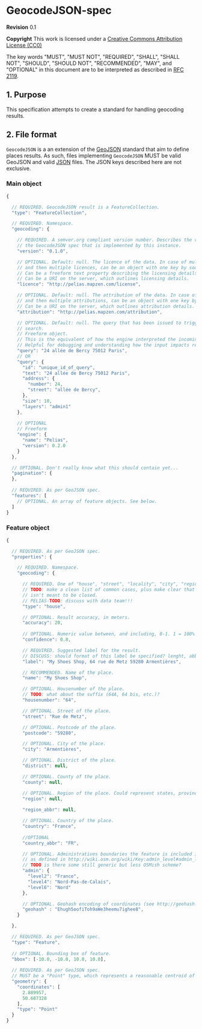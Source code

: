 # GeocodeJSON-spec

**Revision**	0.1

**Copyright**	This work is licensed under a [Creative Commons Attribution License (CC0)](https://creativecommons.org/about/cc0)

The key words "MUST", "MUST NOT", "REQUIRED", "SHALL", "SHALL NOT",
"SHOULD", "SHOULD NOT", "RECOMMENDED", "MAY", and "OPTIONAL" in
this document are to be interpreted as described in [RFC 2119](https://www.ietf.org/rfc/rfc2119.txt).

## 1. Purpose

This specification attempts to create a standard for handling geocoding results.

## 2. File format

`GeocodeJSON` is a an extension of the [GeoJSON](http://geojson.org/) standard
that aim to define places results. As such, files implementing `GeocodeJSON`
MUST be valid GeoJSON and valid [JSON](http://json.org/) files. The JSON
keys described here are not exclusive.


### Main object

```javascript
{

  // REQUIRED. GeocodeJSON result is a FeatureCollection.
  "type": "FeatureCollection",

  // REQUIRED. Namespace.
  "geocoding": {

    // REQUIRED. A semver.org compliant version number. Describes the version of
    // the GeocodeJSON spec that is implemented by this instance.
    "version": "0.1.0",

    // OPTIONAL. Default: null. The licence of the data. In case of multiple sources,
    // and then multiple licences, can be an object with one key by source.
    // Can be a freeform text property describing the licensing details.
    // Can be a URI on the server, which outlines licensing details.
    "licence": "http://pelias.mapzen.com/license",

    // OPTIONAL. Default: null. The attribution of the data. In case of multiple sources,
    // and then multiple attributions, can be an object with one key by source.
    // Can be a URI on the server, which outlines attribution details.
    "attribution": "http://pelias.mapzen.com/attribution",

    // OPTIONAL. Default: null. The query that has been issued to trigger the
    // search.
    // Freeform object.
    // This is the equivalent of how the engine interpreted the incoming request.
    // Helpful for debugging and understanding how the input impacts results.
    "query": "24 allée de Bercy 75012 Paris",
    // OR
    "query": {
      "id": "unique_id_of_query",
      "text": "24 allée de Bercy 75012 Paris",
      "address": {
        "number": 24,
        "street": "allée de Bercy",
      },
      "size": 10,
      "layers": "admin1"
    },
    
    // OPTIONAL
    // Freeform
    "engine": {
      "name": "Pelias",
      "version": 0.2.0
    }
  },

  // OPTIONAL. Don't really know what this should contain yet...
  "pagination": {
  },
  
  // REQUIRED. As per GeoJSON spec.
  "features": [
    // OPTIONAL. An array of feature objects. See below.
  ]
}
```

### Feature object

```javascript
{

  // REQUIRED. As per GeoJSON spec.
  "properties": {

    // REQUIRED. Namespace.
    "geocoding": {

      // REQUIRED. One of "house", "street", "locality", "city", "region", "country".
      // TODO: make a clean list of common cases, plus make clear that the list
      // isn't meant to be closed.
      // PELIAS-TODO: discuss with data team!!!
      "type": "house",

      // OPTIONAL. Result accuracy, in meters.
      "accuracy": 20,
      
      // OPTIONAL. Numeric value between, and including, 0-1. 1 = 100% confidence.
      "confidence": 0.8,

      // REQUIRED. Suggested label for the result.
      // DISCUSS: should format of this label be specified? lenght, abbreviations, locale?
      "label": "My Shoes Shop, 64 rue de Metz 59280 Armentières",

      // RECOMMENDED. Name of the place.
      "name": "My Shoes Shop",

      // OPTIONAL. Housenumber of the place.
      // TODO: what about the suffix (64A, 64 bis, etc.)?
      "housenumber": "64",

      // OPTIONAL. Street of the place.
      "street": "Rue de Metz",

      // OPTIONAL. Postcode of the place.
      "postcode": "59280",

      // OPTIONAL. City of the place.
      "city": "Armentières",

      // OPTIONAL. District of the place.
      "district": null,

      // OPTIONAL. County of the place.
      "county": null,

      // OPTIONAL. Region of the place. Could represent states, provinces, regions.
      "region": null,
      
      "region_abbr": null,

      // OPTIONAL. Country of the place.
      "country": "France",
      
      //OPTIONAL
      "country_abbr": "FR",

      // OPTIONAL. Administratives boundaries the feature is included in,
      // as defined in http://wiki.osm.org/wiki/Key:admin_level#admin_level
      // TODO is there some still generic but less OSMish scheme?
      "admin": {
        "level2": "France",
        "level4": "Nord-Pas-de-Calais",
        "level6": "Nord"
      },

      // OPTIONAL. Geohash encoding of coordinates (see http://geohash.org/site/tips.html).
      "geohash" : "Ehugh5oofiToh9aWe3heemu7ighee8",
    }

  },

  // REQUIRED. As per GeoJSON spec.
  "type": "Feature",
  
  // OPTIONAL. Bounding box of feature.
  "bbox": [-10.0, -10.0, 10.0, 10.0],
  
  // REQUIRED. As per GeoJSON spec.
  // MUST be a "Point" type, which represents a reasonable centroid of the region.
  "geometry": {
    "coordinates": [
      2.889957,
      50.687328
    ],
    "type": "Point"
  }
}
```
